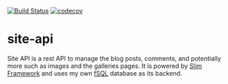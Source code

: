 [![Build Status](https://travis-ci.org/sbuberl/site-api.svg)](https://travis-ci.org/sbuberl/site-api)
[![codecov](https://codecov.io/gh/sbuberl/site-api/branch/master/graph/badge.svg)](https://codecov.io/gh/sbuberl/site-api)

# site-api

Site API is a rest API to manage the blog posts, comments, and potentially more such as images and the galleries pages.  It is powered by [Slim Framework](http://www.slimframework.com/) and uses my own [fSQL](https://github.com/sbuberl/fSQL) database as its backend.
